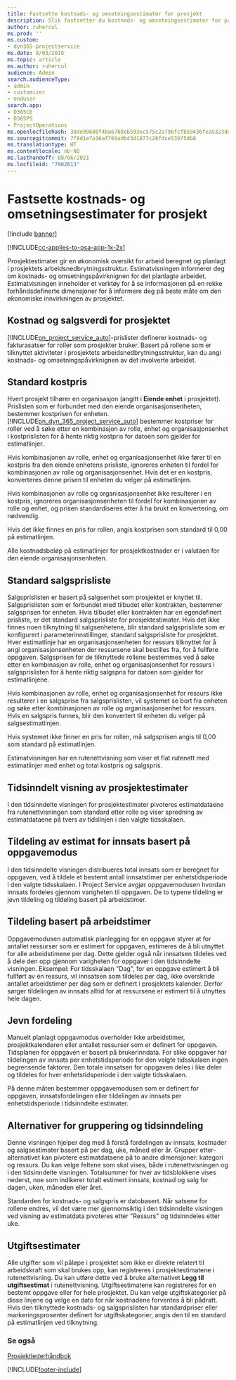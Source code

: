 ```yaml
---
title: Fastsette kostnads- og omsetningsestimater for prosjekt
description: Slik fastsetter du kostnads- og omsetningsestimater for prosjekt i Project Service
author: ruhercul
ms.prod: ''
ms.custom:
- dyn365-projectservice
ms.date: 8/03/2018
ms.topic: article
ms.author: ruhercul
audience: Admin
search.audienceType:
- admin
- customizer
- enduser
search.app:
- D365CE
- D365PS
- ProjectOperations
ms.openlocfilehash: 38de99680f4ba67b8eb593ec575c2a796fcfb59436fea5323dd1d86d7cf3d797
ms.sourcegitcommit: 7f8d1e7a16af769adb43d1877c28fdce53975db8
ms.translationtype: HT
ms.contentlocale: nb-NO
ms.lasthandoff: 08/06/2021
ms.locfileid: "7002613"
---
```

# <a name="determine-project-cost-and-revenue-estimates"></a>Fastsette kostnads- og omsetningsestimater for prosjekt 

[!include [banner](../includes/psa-now-project-operations.md)]

[!INCLUDE[cc-applies-to-psa-app-1x-2x](../includes/cc-applies-to-psa-app-1x-2x.md)]

Prosjektestimater gir en økonomisk oversikt for arbeid beregnet og planlagt i prosjektets arbeidsnedbrytningsstruktur. Estimatvisningen informerer deg om kostnads- og omsetningspåvirknignen for det planlagte arbeidet. Estimatvisningen inneholder et verktøy for å se informasjonen på en rekke forhåndsdefinerte dimensjoner for å informere deg på beste måte om den økonomiske innvirkningen av prosjektet.  
  
## <a name="cost-and-sales-value-of-the-project"></a>Kostnad og salgsverdi for prosjektet  
[!INCLUDE[pn_project_service_auto](../includes/pn-project-service-auto.md)]-prislister definerer kostnads- og fakturasatser for roller som prosjekter bruker. Basert på rollene som er tilknyttet aktiviteter i prosjektets arbeidsnedbrytningsstruktur, kan du angi kostnads- og omsetningspåvirknignen av det involverte arbeidet.  
  
## <a name="cost-price-defaulting"></a>Standard kostpris  
Hvert prosjekt tilhører en organisasjon (angitt i **Eiende enhet** i prosjektet). Prislisten som er forbundet med den eiende organisasjonsenheten, bestemmer kostprisen for enheten. [!INCLUDE[pn_dyn_365_project_service_auto](../includes/pn-dyn-365-project-service-auto.md)] bestemmer kostpriser for roller ved å søke etter en kombinasjon av rolle, enhet og organisasjonsenhet i kostprislisten for å hente riktig kostpris for datoen som gjelder for estimatlinjer.  
  
Hvis kombinasjonen av rolle, enhet og organisasjonsenhet ikke fører til en kostpris fra den eiende enhetens prisliste, ignoreres enheten til fordel for kombinasjonen av rolle og organisasjonsenhet. Hvis det er en kostpris, konverteres denne prisen til enheten du velger på estimatlinjen.  
  
Hvis kombinasjonen av rolle og organisasjonsenhet ikke resulterer i en kostpris, ignoreres organisasjonsenheten til fordel for kombinasjonen av rolle og enhet, og prisen standardiseres etter å ha brukt en konvertering, om nødvendig.  
  
 Hvis det ikke finnes en pris for rollen, angis kostprisen som standard til 0,00 på estimatlinjen.  
  
 Alle kostnadsbeløp på estimatlinjer for prosjektkostnader er i valutaen for den eiende organisasjonsenheten.  
  
## <a name="sales-price-defaulting"></a>Standard salgsprisliste  
Salgsprislisten er basert på salgsenhet som prosjektet er knyttet til. Salgsprislisten som er forbundet med tilbudet eller kontrakten, bestemmer salgsprisen for enheten. Hvis tilbudet eller kontrakten har en egendefinert prisliste, er det standard salgsprisliste for prosjektestimater. Hvis det ikke finnes noen tilknytning til salgsenhetene, blir standard salgsprisliste som er konfigurert i parameterinnstillinger, standard salgsprisliste for prosjektet. Hver estimatlinje har en organisasjonsenheten for ressurs tilknyttet for å angi organisasjonsenheten der ressursene skal bestilles fra, for å fullføre oppgaven. Salgsprisen for de tilknyttede rollene bestemmes ved å søke etter en kombinasjon av rolle, enhet og organisasjonsenhet for ressurs i salgsprislisten for å hente riktig salgspris for datoen som gjelder for estimatlinjene.  
  
Hvis kombinasjonen av rolle, enhet og organisasjonsenhet for ressurs ikke resulterer i en salgsprise fra salgsprislisten, vil systemet se bort fra enheten og søke etter kombinasjonen av rolle og organisasjonsenhet for ressurs. Hvis en salgspris funnes, blir den konvertert til enheten du velger på salgsestimatlinjen.  
  
Hvis systemet ikke finner en pris for rollen, må salgsprisen angis til 0,00 som standard på estimatlinjen.  
  
Estimatvisningen har en rutenettvisning som viser et flat rutenett med estimatlinjer med enhet og total kostpris og salgspris.  
  
## <a name="time-phased-view-of-project-estimates"></a>Tidsinndelt visning av prosjektestimater  
I den tidsinndelte visningen for prosjektestimater pivoteres estimatdataene fra rutenettvisningen som standard etter rolle og viser spredning av estimatdataene på tvers av tidslinjen i den valgte tidsskalaen.  
  
## <a name="effort-estimate-allocation-based-on-task-mode"></a>Tildeling av estimat for innsats basert på oppgavemodus  
I den tidsinndelte visningen distribueres total innsats som er beregnet for oppgaven, ved å tildele et bestemt antall innsatstimer per enhetstidsperiode i den valgte tidsskalaen. I Project Service avgjør oppgavemodusen hvordan innsats fordeles gjennom varigheten til oppgaven. De to typene tildeling er jevn tildeling og tildeling basert på arbeidstimer. 
  
## <a name="work-hours-based-allocation"></a>Tildeling basert på arbeidstimer  
Oppgavemodusen automatisk planlegging for en oppgave styrer at for antallet ressurser som er estimert for oppgaven, estimeres de å bli utnyttet for alle arbeidstimene per dag. Dette gjelder også når innsatsen tildeles ved å dele den opp gjennom varigheten for oppgaver i den tidsinndelte visningen. Eksempel: For tidsskalaen "Dag", for en oppgave estimert å bli fullført av én ressurs, vil innsatsen som tildeles per dag, ikke overskride antallet arbeidstimer per dag som er definert i prosjektets kalender. Derfor sørger tildelingen av innsats alltid for at ressursene er estimert til å utnyttes hele dagen.  
  
## <a name="even-distribution"></a>Jevn fordeling  
Manuelt planlagt oppgavmodus overholder ikke arbeidstimer, prosjektkalenderen eller antallet ressurser som er definert for oppgaven. Tidsplanen for oppgaven er basert på brukerinndata. For slike oppgaver har tildelingen av innsats per enhetstidsperiode for den valgte tidsskalaen ingen begrensende faktorer. Den totale innsatsen for oppgaven deles i like deler og tildeles for hver enhetstidsperiode i den valgte tidsskalaen.  
  
På denne måten bestemmer oppgavemodusen som er definert for oppgaven, innsatsfordelingen eller tildelingen av innsats per enhetstidsperiode i tidsinndelte estimater.  
  
## <a name="grouping-and-time-phasing-options"></a>Alternativer for gruppering og tidsinndeling  
Denne visningen hjelper deg med å forstå fordelingen av innsats, kostnader og salgsestimater basert på per dag, uke, måned eller år. Grupper etter-alternativet kan pivotere estimatdataene på to andre dimensjoner: kategori og ressurs. Du kan velge feltene som skal vises, både i rutenettvisningen og i den tidsinndelte visningen. Totalsummer for hver av tidsblokkene vises nederst, noe som indikerer totalt estimert innsats, kostnad og salg for dagen, uken, måneden eller året.  
  
Standarden for kostnads- og salgspris er datobasert. Når satsene for rollene endres, vil det være mer gjennomsiktig i den tidsinndelte visningen ved visning av estimatdata pivoteres etter "Ressurs" og tidsinndeles etter uke.  
  
## <a name="expense-estimates"></a>Utgiftsestimater  
Alle utgifter som vil påløpe i prosjektet som ikke er direkte relatert til arbeidskraft som skal brukes opp, kan registreres i prosjektestimatene i rutenettvisning. Du kan utføre dette ved å bruke alternativet **Legg til utgiftsestimat** i rutenettvisning. Utgiftsestimatene kan registreres for en bestemt oppgave eller for hele prosjektet. Du kan velge utgiftskategorier på disse linjene og velge en dato for når kostnadene forventes å bli pådratt. Hvis den tilknyttede kostnads- og salgsprislisten har standardpriser eller markeringsprosenter definert for utgiftskategorier, angis den til en standard på estimatlinjen ved tilknytning.  
  
### <a name="see-also"></a>Se også  
 [Prosjektlederhåndbok](../psa/project-manager-guide.md)


[!INCLUDE[footer-include](../includes/footer-banner.md)]